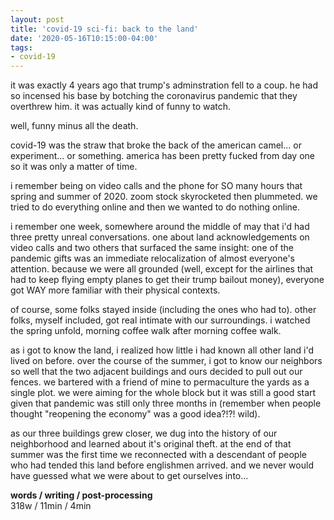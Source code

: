 ```yaml
---
layout: post
title: 'covid-19 sci-fi: back to the land'
date: '2020-05-16T10:15:00-04:00'
tags:
- covid-19
--- 
```


it was exactly 4 years ago that trump's adminstration fell to a coup. he had so incensed his base by botching the coronavirus pandemic that they overthrew him. it was actually kind of funny to watch. 

well, funny minus all the death. 

covid-19 was the straw that broke the back of the american camel... or experiment... or something. america has been pretty fucked from day one so it was only a matter of time. 

i remember being on video calls and the phone for SO many hours that spring and summer of 2020. zoom stock skyrocketed then plummeted. we tried to do everything online and then we wanted to do nothing online. 

i remember one week, somewhere around the middle of may that i'd had three pretty unreal conversations. one about land acknowledgements on video calls and two others that surfaced the same insight: one of the pandemic gifts was an immediate relocalization of almost everyone's attention. because we were all grounded (well, except for the airlines that had to keep flying empty planes to get their trump bailout money), everyone got WAY more familiar with their physical contexts. 

of course, some folks stayed inside (including the ones who had to). other folks, myself included, got real intimate with our surroundings. i watched the spring unfold, morning coffee walk after morning coffee walk. 

as i got to know the land, i realized how little i had known all other land i'd lived on before. over the course of the summer, i got to know our neighbors so well that the two adjacent buildings and ours decided to pull out our fences. we bartered with a friend of mine to permaculture the yards as a single plot. we were aiming for the whole block but it was still a good start given that pandemic was still only three months in (remember when people thought "reopening the economy" was a good idea?!?! wild). 

as our three buildings grew closer, we dug into the history of our neighborhood and learned about it's original theft. at the end of that summer was the first time we reconnected with a descendant of people who had tended this land before englishmen arrived. and we never would have guessed what we were about to get ourselves into... 



<!-- hyperlink bank -->


<!-- &#042; = asterisk -->
<!-- &#039; = single quote '-->

**words / writing / post-processing**  
318w / 11min / 4min 